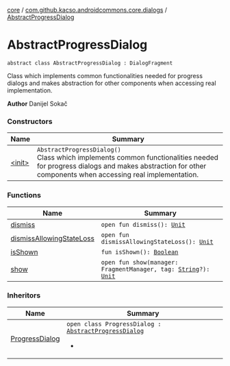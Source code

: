 [core](../../index.md) / [com.github.kacso.androidcommons.core.dialogs](../index.md) / [AbstractProgressDialog](./index.md)

# AbstractProgressDialog

`abstract class AbstractProgressDialog : DialogFragment`

Class which implements common functionalities needed for progress dialogs
and makes abstraction for other components when accessing real implementation.

**Author**
Danijel Sokač

### Constructors

| Name | Summary |
|---|---|
| [&lt;init&gt;](-init-.md) | `AbstractProgressDialog()`<br>Class which implements common functionalities needed for progress dialogs and makes abstraction for other components when accessing real implementation. |

### Functions

| Name | Summary |
|---|---|
| [dismiss](dismiss.md) | `open fun dismiss(): `[`Unit`](https://kotlinlang.org/api/latest/jvm/stdlib/kotlin/-unit/index.html) |
| [dismissAllowingStateLoss](dismiss-allowing-state-loss.md) | `open fun dismissAllowingStateLoss(): `[`Unit`](https://kotlinlang.org/api/latest/jvm/stdlib/kotlin/-unit/index.html) |
| [isShown](is-shown.md) | `fun isShown(): `[`Boolean`](https://kotlinlang.org/api/latest/jvm/stdlib/kotlin/-boolean/index.html) |
| [show](show.md) | `open fun show(manager: FragmentManager, tag: `[`String`](https://kotlinlang.org/api/latest/jvm/stdlib/kotlin/-string/index.html)`?): `[`Unit`](https://kotlinlang.org/api/latest/jvm/stdlib/kotlin/-unit/index.html) |

### Inheritors

| Name | Summary |
|---|---|
| [ProgressDialog](../-progress-dialog/index.md) | `open class ProgressDialog : `[`AbstractProgressDialog`](./index.md)<ul><li></li></ul> |
